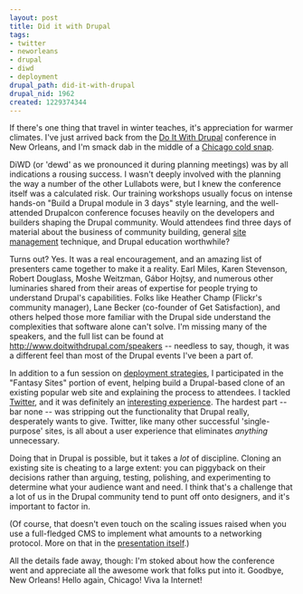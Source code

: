 ```yaml
--- 
layout: post
title: Did it with Drupal
tags: 
- twitter
- neworleans
- drupal
- diwd
- deployment
drupal_path: did-it-with-drupal
drupal_nid: 1962
created: 1229374344
---
```

If there's one thing that travel in winter teaches, it's appreciation for warmer climates. I've just arrived back from the <a href="http://www.doitwithdrupal">Do It With Drupal</a> conference in New Orleans, and I'm smack dab in the middle of a <a href="http://www.partiallyclips.com/storage/20081209_MenAtLaptop_sm.png">Chicago cold snap</a>.



DiWD (or 'dewd' as we pronounced it during planning meetings) was by all indications a rousing success. I wasn't deeply involved with the planning the way a number of the other Lullabots were, but I knew the conference itself was a calculated risk. Our training workshops usually focus on intense hands-on "Build a Drupal module in 3 days" style learning, and the well-attended Drupalcon conference focuses heavily on the developers and builders shaping the Drupal community. Would attendees find three days of material about the business of community building, general <a href="http://www.slideshare.net/eaton/drupal-deployment-presentation">site management</a> technique, and Drupal education worthwhile?



Turns out? Yes. It was a real encouragement, and an amazing list of presenters came together to make it a reality. Earl Miles, Karen Stevenson, Robert Douglass, Moshe Weitzman, Gábor Hojtsy, and numerous other luminaries shared from their areas of expertise for people trying to understand Drupal's capabilities. Folks like Heather Champ (Flickr's community manager), Lane Becker (co-founder of Get Satisfaction), and others helped those more familiar with the Drupal side understand the complexities that software alone can't solve. I'm missing many of the speakers, and the full list can be found at http://www.doitwithdrupal.com/speakers -- needless to say, though, it was a different feel than most of the Drupal events I've been a part of.



In addition to a fun session on <a href="http://www.slideshare.net/eaton/drupal-deployment-presentation">deployment strategies</a>, I participated in the "Fantasy Sites" portion of event, helping build a Drupal-based clone of an existing popular web site and explaining the process to attendees. I tackled <a href="http://www.slideshare.net/eaton/building-twitter-in-drupal-presentation">Twitter</a>, and it was definitely an <a href="http://blittr.com">interesting experience</a>. The hardest part -- bar none -- was stripping out the functionality that Drupal really, desperately wants to give. Twitter, like many other successful 'single-purpose' sites, is all about a user experience that eliminates <em>anything</em> unnecessary.



Doing that in Drupal is possible, but it takes a <em>lot</em> of discipline. Cloning an existing site is cheating to a large extent: you can piggyback on their decisions rather than arguing, testing, polishing, and experimenting to determine what your audience want and need. I think that's a challenge that a lot of us in the Drupal community tend to punt off onto designers, and it's important to factor in.



(Of course, that doesn't even touch on the scaling issues raised when you use a full-fledged CMS to implement what amounts to a networking protocol. More on that in the <a href="http://www.slideshare.net/eaton/building-twitter-in-drupal-presentation">presentation itself</a>.)



All the details fade away, though: I'm stoked about how the conference went and appreciate all the awesome work that folks put into it. Goodbye, New Orleans! Hello again, Chicago! Viva la Internet!
